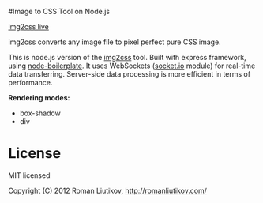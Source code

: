 #Image to CSS Tool on Node.js

[img2css live](http://img2css.jit.su/)

img2css converts any image file to pixel perfect pure CSS image.

This is node.js version of the [img2css](https://github.com/roman01la/img2css) tool. Built with express framework, using [node-boilerplate](https://github.com/robrighter/node-boilerplate). It uses WebSockets ([socket.io](http://socket.io/) module) for real-time data transferring. Server-side data processing is more efficient in terms of performance.

**Rendering modes:**
- box-shadow
- div

# License

MIT licensed

Copyright (C) 2012 Roman Liutikov, http://romanliutikov.com/